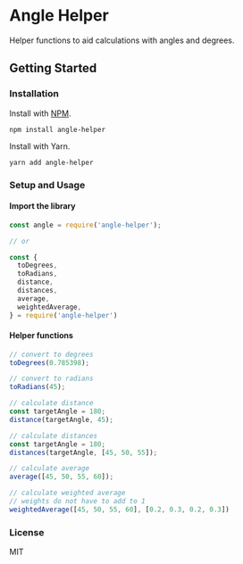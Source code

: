 # Angle Helper

Helper functions to aid calculations with angles and degrees.

## Getting Started

### Installation

Install with [NPM](https://www.npmjs.com/package/angle-helper).

```Shell
npm install angle-helper
```

Install with Yarn.

```Shell
yarn add angle-helper
```

### Setup and Usage

#### Import the library

```js
const angle = require('angle-helper');

// or

const {
  toDegrees,
  toRadians,
  distance,
  distances,
  average,
  weightedAverage,
} = require('angle-helper')
```

#### Helper functions

```js
// convert to degrees
toDegrees(0.785398);

// convert to radians
toRadians(45);

// calculate distance
const targetAngle = 180;
distance(targetAngle, 45);

// calculate distances
const targetAngle = 180;
distances(targetAngle, [45, 50, 55]);

// calculate average
average([45, 50, 55, 60]);

// calculate weighted average
// weights do not have to add to 1
weightedAverage([45, 50, 55, 60], [0.2, 0.3, 0.2, 0.3])
```

### License

MIT
